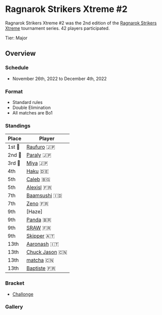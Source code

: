 # Ragnarok Strikers Xtreme #2

Ragnarok Strikers Xtreme #2 was the 2nd edition of the [Ragnarok Strikers Xtreme](ragnaxmain.md) tournament series.
42 players participated.

Tier: Major

## Overview

### Schedule
- November 26th, 2022 to December 4th, 2022

### Format
- Standard rules
- Double Elimination
- All matches are Bo1

### Standings

|Place|Player|
|-|-|
|1st :1st_place_medal:|[Raufuro](../../players/japanese/raufuro.md) :jp:|
|2nd :2nd_place_medal:|[Paraly](../../players/japanese/paraly.md) :jp:|
|3rd :3rd_place_medal:|[Miya](../../players/japanese/miya.md) :jp:|
|4th|[Haku](../../players/german/haku.md) :de:|
|5th|[Caleb](../../players/bulgarian/caleb.md) :bulgaria:|
|5th|[Alexisl](../../players/french/alexisl.md) :fr:|
|7th|[Baamsushi](../../players/indonesian/baamsushi.md) :indonesia:|
|7th|[Zeno](../../players/french/585zeno.md) :fr:|
|9th|[Haze]|
|9th|[Panda](../../players/brazilian/panda.md) :brazil:|
|9th|[SRAW](../../players/french/sraw.md) :fr:|
|9th|[Skipper](../../players/austrian/skipper.md) :austria:|
|13th|[Aaronash](../../players/italian/aaronash.md) :it:|
|13th|[Chuck Jason](../../players/chinese/chuckjason.md) :cn:|
|13th|[matcha](../../players/chinese/matcha.md) :cn:|
|13th|[Baptiste](../../players/french/baptiste.md) :fr:|

### Bracket
- [Challonge](https://challonge.com/lc8vy45v)

### Gallery
